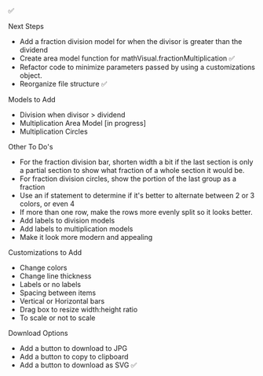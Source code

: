 ✅

Next Steps

- Add a fraction division model for when the divisor is greater than the dividend
- Create area model function for mathVisual.fractionMultiplication ✅
- Refactor code to minimize parameters passed by using a customizations object.
- Reorganize file structure ✅

Models to Add

- Division when divisor > dividend
- Multiplication Area Model [in progress]
- Multiplication Circles

Other To Do's

- For the fraction division bar, shorten width a bit if the last section is only a partial section to show what fraction of a whole section it would be.
- For fraction division circles, show the portion of the last group as a fraction
- Use an if statement to determine if it's better to alternate between 2 or 3 colors, or even 4
- If more than one row, make the rows more evenly split so it looks better.
- Add labels to division models
- Add labels to multiplication models
- Make it look more modern and appealing

Customizations to Add

- Change colors
- Change line thickness
- Labels or no labels
- Spacing between items
- Vertical or Horizontal bars
- Drag box to resize width:height ratio
- To scale or not to scale

Download Options

- Add a button to download to JPG
- Add a button to copy to clipboard
- Add a button to download as SVG ✅
